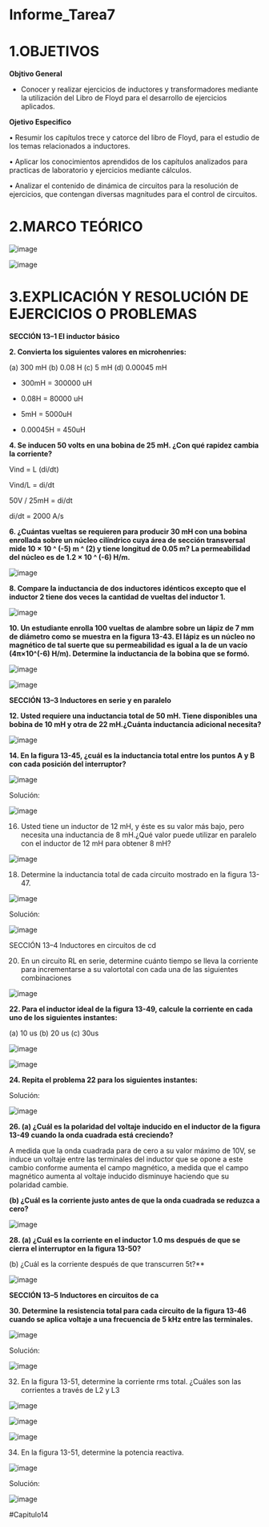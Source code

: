 # Informe_Tarea7

# **1.OBJETIVOS**

**Objtivo  General**

* Conocer y realizar ejercicios de inductores y transformadores mediante la utilización del Libro de Floyd para el desarrollo de ejercicios aplicados.
 
**Ojetivo Especifico**

• Resumir los capítulos trece y catorce del libro de Floyd, para el estudio de los temas relacionados a inductores.

• Aplicar los conocimientos aprendidos de los capítulos analizados para practicas de laboratorio y ejercicios mediante cálculos.

• Analizar el contenido de dinámica de circuitos para la resolución de ejercicios, que contengan diversas magnitudes para el control de circuitos.

# **2.MARCO TEÓRICO**

![image](https://user-images.githubusercontent.com/105617383/184255028-054612b9-dccf-4af4-baa9-2062b4f5026f.png)

![image](https://user-images.githubusercontent.com/105617383/184258845-a5b72547-6fef-49b1-86ce-9d3db2999edf.png)

# **3.EXPLICACIÓN Y RESOLUCIÓN DE EJERCICIOS O PROBLEMAS**

**SECCIÓN 13–1 El inductor básico**

**2. Convierta los siguientes valores en microhenries:**

(a) 300 mH (b) 0.08 H (c) 5 mH (d) 0.00045 mH

* 300mH = 300000 uH

* 0.08H = 80000 uH

* 5mH = 5000uH

* 0.00045H = 450uH

**4. Se inducen 50 volts en una bobina de 25 mH. ¿Con qué rapidez cambia la corriente?**

Vind = L (di/dt)

Vind/L = di/dt

50V / 25mH = di/dt

di/dt = 2000 A/s

**6. ¿Cuántas vueltas se requieren para producir 30 mH con una bobina enrollada sobre un núcleo cilíndrico cuya área de sección transversal mide 10 × 10 ^ (-5) m ^ (2) y tiene longitud de 0.05 m? La permeabilidad
del núcleo es de 1.2 × 10 ^ (-6) H/m.** 

![image](https://user-images.githubusercontent.com/105617383/185480355-a35ca8f3-e39b-4831-a414-c1e7cdc425c0.png)

**8. Compare la inductancia de dos inductores idénticos excepto que el inductor 2 tiene dos veces la cantidad de vueltas del inductor 1.**

![image](https://user-images.githubusercontent.com/105617383/185480398-c3ed48e6-c309-47a2-b9ac-6da70788b99a.png)

**10. Un estudiante enrolla 100 vueltas de alambre sobre un lápiz de 7 mm de diámetro como se muestra en la figura 13-43. El lápiz es un núcleo no magnético de tal suerte que su permeabilidad es igual a la de un vacío (4π×10^(-6) H/m). Determine la inductancia de la bobina que se formó.**

![image](https://user-images.githubusercontent.com/105617383/185480887-c0638831-03a8-490c-9a9e-d43ec8dc4036.png)

![image](https://user-images.githubusercontent.com/105617383/185481093-5326e86c-5d6e-4ed2-9418-7e12f781126d.png)

**SECCIÓN 13–3 Inductores en serie y en paralelo**

**12. Usted requiere una inductancia total de 50 mH. Tiene disponibles una bobina de 10 mH y otra de 22 mH.¿Cuánta inductancia adicional necesita?**

![image](https://user-images.githubusercontent.com/105617383/185481599-892a46a0-53f9-4b7a-9c58-d33ebbef49ea.png)

**14. En la figura 13-45, ¿cuál es la inductancia total entre los puntos A y B con cada posición del interruptor?**

![image](https://user-images.githubusercontent.com/105617383/185482018-6323364b-6cbd-414e-b389-bfc90fc651e4.png)

Solución:

![image](https://user-images.githubusercontent.com/105617383/185482079-0399cc50-a6a7-4d8b-a1d3-ca754e6374d0.png)

16. Usted tiene un inductor de 12 mH, y éste es su valor más bajo, pero necesita una inductancia de 8 mH.¿Qué valor puede utilizar en paralelo con el inductor de 12 mH para obtener 8 mH?

![image](https://user-images.githubusercontent.com/105617383/185482179-fe53f46d-2fd3-4792-a216-0cb7ffe4a01b.png)

18. Determine la inductancia total de cada circuito mostrado en la figura 13-47.

![image](https://user-images.githubusercontent.com/105617383/185482319-893f9d5f-ebee-495d-b21e-2d5e0bb77629.png)

Solución:

![image](https://user-images.githubusercontent.com/105617383/185482392-ee1a6ced-bf5d-4c49-9f7d-7192faad2d69.png)

SECCIÓN 13–4 Inductores en circuitos de cd

20. En un circuito RL en serie, determine cuánto tiempo se lleva la corriente para incrementarse a su valortotal con cada una de las siguientes combinaciones

![image](https://user-images.githubusercontent.com/105617383/185482452-e042a89b-0c46-4ef5-a0f3-36b429d73f6d.png)

**22. Para el inductor ideal de la figura 13-49, calcule la corriente en cada uno de los siguientes instantes:**

(a) 10 us (b) 20 us (c) 30us

![image](https://user-images.githubusercontent.com/105617383/185482712-ab175778-ad88-4f3f-ba9d-e80228d993d0.png)

![image](https://user-images.githubusercontent.com/105617383/185483234-1dad8b28-b706-49e9-9693-764f5930e897.png)

**24. Repita el problema 22 para los siguientes instantes:**

Solución:

![image](https://user-images.githubusercontent.com/105617383/185483411-b5d03adf-4aff-4b0e-9102-f9e45e1a6396.png)

**26. (a) ¿Cuál es la polaridad del voltaje inducido en el inductor de la figura 13-49 cuando la onda cuadrada está creciendo?**

A medida que la onda cuadrada para de cero a su valor máximo de 10V, se induce un voltaje entre las terminales del inductor que se opone a este cambio conforme aumenta el campo magnético, a medida que el campo magnético aumenta al voltaje inducido disminuye haciendo que su polaridad cambie.

**(b) ¿Cuál es la corriente justo antes de que la onda cuadrada se reduzca a cero?**

![image](https://user-images.githubusercontent.com/105617383/185483790-dd4f609a-3082-4ea1-8510-c6a5114e3ddf.png)

**28. (a) ¿Cuál es la corriente en el inductor 1.0 ms después de que se cierra el interruptor en la figura 13-50?**

(b) ¿Cuál es la corriente después de que transcurren 5t?**

![image](https://user-images.githubusercontent.com/105617383/185484029-ac43b25f-fb05-4c60-843a-e86466e49769.png)

**SECCIÓN 13–5 Inductores en circuitos de ca**

**30. Determine la resistencia total para cada circuito de la figura 13-46 cuando se aplica voltaje a una frecuencia de 5 kHz entre las terminales.**

![image](https://user-images.githubusercontent.com/105617383/185484497-0aeaa02b-d152-47fb-8d02-2ddf651826aa.png)

Solución:

![image](https://user-images.githubusercontent.com/105617383/185484254-1439caf8-975f-4342-8a1f-8e3de366de1f.png)

32. En la figura 13-51, determine la corriente rms total. ¿Cuáles son las corrientes a través de L2 y L3

![image](https://user-images.githubusercontent.com/105617383/185484654-850cf678-bbbb-4ca5-86ac-744aa24f31b8.png)

![image](https://user-images.githubusercontent.com/105617383/185484695-c95b8583-3d0d-4287-8de7-defe735a84ed.png)

![image](https://user-images.githubusercontent.com/105617383/185484711-68ba5c09-c676-4597-b018-2fcda5a82def.png)

34. En la figura 13-51, determine la potencia reactiva.

![image](https://user-images.githubusercontent.com/105617383/185484731-8e8cb2e5-1413-4f90-9324-2cfc0d510c53.png)

Solución:

![image](https://user-images.githubusercontent.com/105617383/185484775-98bc6b05-2b49-434f-8d99-394a7999ecef.png)

#Capitulo14








